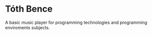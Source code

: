 # Tóth Bence
A basic music player for programming technologies and programming enviroments subjects.